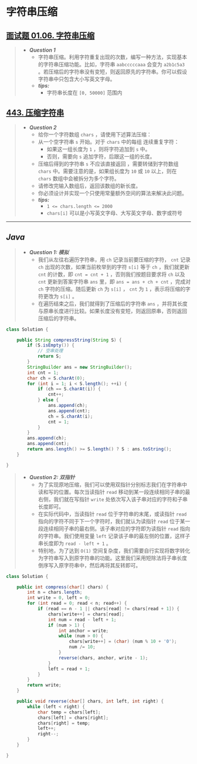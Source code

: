 # 字符串压缩

## [面试题 01.06. 字符串压缩](https://leetcode.cn/problems/compress-string-lcci/)

> - ***Question 1***
>   - 字符串压缩。利用字符重复出现的次数，编写一种方法，实现基本的字符串压缩功能。比如，字符串 `aabcccccaaa` 会变为 `a2b1c5a3` 。若压缩后的字符串没有变短，则返回原先的字符串。你可以假设字符串中只包含大小写英文字母。
>   - ***tips:***
>     - 字符串长度在 `[0, 50000]` 范围内

## [443. 压缩字符串](https://leetcode.cn/problems/string-compression/)

> - ***Question 2***
>   - 给你一个字符数组 `chars` ，请使用下述算法压缩：
>   - 从一个空字符串 `s` 开始。对于 `chars` 中的每组 连续重复字符：
>     - 如果这一组长度为 `1` ，则将字符追加到 `s` 中。
>     - 否则，需要向 `s` 追加字符，后跟这一组的长度。
>   - 压缩后得到的字符串 `s` 不应该直接返回 ，需要转储到字符数组 `chars` 中。需要注意的是，如果组长度为 `10` 或 `10` 以上，则在 `chars` 数组中会被拆分为多个字符。
>   - 请修改完输入数组后，返回该数组的新长度。
>   - 你必须设计并实现一个只使用常量额外空间的算法来解决此问题。
>   - ***tips:***
>     - `1 <= chars.length <= 2000`
>     - `chars[i]` 可以是小写英文字母、大写英文字母、数字或符号

---

## *Java*

> - ***Question 1: 模拟***
>   - 我们从左往右遍历字符串，用 `ch` 记录当前要压缩的字符， `cnt` 记录 `ch` 出现的次数，如果当前枚举到的字符 `s[i]` 等于 `ch` ，我们就更新 `cnt` 的计数，即 `cnt = cnt + 1` ，否则我们按题目要求将 `ch` 以及 `cnt` 更新到答案字符串 `ans` 里，即 `ans = ans + ch + cnt` ，完成对 `ch` 字符的压缩。随后更新 `ch` 为 `s[i]` ， `cnt` 为 `1` ，表示将压缩的字符更改为 `s[i]` 。
>   - 在遍历结束之后，我们就得到了压缩后的字符串 `ans` ，并将其长度与原串长度进行比较。如果长度没有变短，则返回原串，否则返回压缩后的字符串。

```java
class Solution {

    public String compressString(String S) {
        if (S.isEmpty()) { 
            // 空串处理
            return S;
        }
        StringBuilder ans = new StringBuilder();
        int cnt = 1;
        char ch = S.charAt(0);
        for (int i = 1; i < S.length(); ++i) {
            if (ch == S.charAt(i)) {
                cnt++;
            } else {
                ans.append(ch);
                ans.append(cnt);
                ch = S.charAt(i);
                cnt = 1;
            }
        }
        ans.append(ch);
        ans.append(cnt);
        return ans.length() >= S.length() ? S : ans.toString();
    }

}
```

> - ***Question 2: 双指针***
>   - 为了实现原地压缩，我们可以使用双指针分别标志我们在字符串中读和写的位置。每次当读指针 `read` 移动到某一段连续相同子串的最右侧，我们就在写指针 `write` 处依次写入该子串对应的字符和子串长度即可。
>   - 在实际代码中，当读指针 `read` 位于字符串的末尾，或读指针 `read` 指向的字符不同于下一个字符时，我们就认为读指针 `read` 位于某一段连续相同子串的最右侧。该子串对应的字符即为读指针 `read` 指向的字符串。我们使用变量 `left` 记录该子串的最左侧的位置，这样子串长度即为 `read - left + 1` 。
>   - 特别地，为了达到 `O(1)` 空间复杂度，我们需要自行实现将数字转化为字符串写入到原字符串的功能。这里我们采用短除法将子串长度倒序写入原字符串中，然后再将其反转即可。

```java
class Solution {

    public int compress(char[] chars) {
        int n = chars.length;
        int write = 0, left = 0;
        for (int read = 0; read < n; read++) {
            if (read == n - 1 || chars[read] != chars[read + 1]) {
                chars[write++] = chars[read];
                int num = read - left + 1;
                if (num > 1) {
                    int anchor = write;
                    while (num > 0) {
                        chars[write++] = (char) (num % 10 + '0');
                        num /= 10;
                    }
                    reverse(chars, anchor, write - 1);
                }
                left = read + 1;
            }
        }
        return write;
    }

    public void reverse(char[] chars, int left, int right) {
        while (left < right) {
            char temp = chars[left];
            chars[left] = chars[right];
            chars[right] = temp;
            left++;
            right--;
        }
    }

}
```
